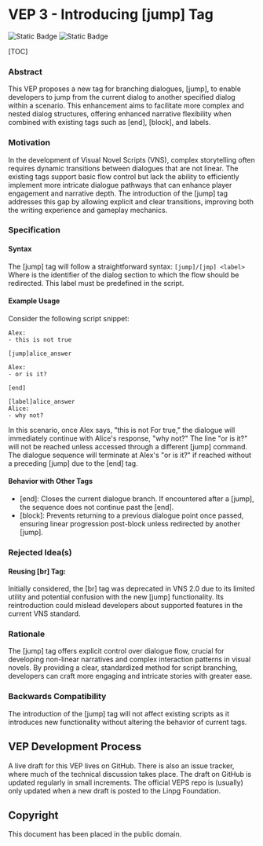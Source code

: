 # VEP 3 - Introducing [jump] Tag
![Static Badge](https://img.shields.io/badge/vns-2.3-blue?style=for-the-badge) ![Static Badge](https://img.shields.io/badge/Status-Final-green?style=for-the-badge "Accepted and implementation complete, or no longer active")

[TOC]

### Abstract
This VEP proposes a new tag for branching dialogues, [jump], to enable developers to jump from the current dialog to another specified dialog within a scenario. This enhancement aims to facilitate more complex and nested dialog structures, offering enhanced narrative flexibility when combined with existing tags such as [end], [block], and labels.

### Motivation
In the development of Visual Novel Scripts (VNS), complex storytelling often requires dynamic transitions between dialogues that are not linear. The existing tags support basic flow control but lack the ability to efficiently implement more intricate dialogue pathways that can enhance player engagement and narrative depth. The introduction of the [jump] tag addresses this gap by allowing explicit and clear transitions, improving both the writing experience and gameplay mechanics.

### Specification
#### Syntax
The [jump] tag will follow a straightforward syntax:
`[jump]/[jmp] <label>`
Where <label> is the identifier of the dialog section to which the flow should be redirected. This label must be predefined in the script.
#### Example Usage
Consider the following script snippet:
```
Alex:
- this is not true

[jump]alice_answer

Alex:
- or is it?

[end]

[label]alice_answer
Alice:
- why not?
```
In this scenario, once Alex says, "this is not For true," the dialogue will immediately continue with Alice's response, "why not?" The line "or is it?" will not be reached unless accessed through a different [jump] command. The dialogue sequence will terminate at Alex's "or is it?" if reached without a preceding [jump] due to the [end] tag.
#### Behavior with Other Tags
- [end]: Closes the current dialogue branch. If encountered after a [jump], the sequence does not continue past the [end].
- [block]: Prevents returning to a previous dialogue point once passed, ensuring linear progression post-block unless redirected by another [jump].

### Rejected Idea(s)
#### Reusing [br] Tag:
Initially considered, the [br] tag was deprecated in VNS 2.0 due to its limited utility and potential confusion with the new [jump] functionality. Its reintroduction could mislead developers about supported features in the current VNS standard.

### Rationale
The [jump] tag offers explicit control over dialogue flow, crucial for developing non-linear narratives and complex interaction patterns in visual novels. By providing a clear, standardized method for script branching, developers can craft more engaging and intricate stories with greater ease.

### Backwards Compatibility
The introduction of the [jump] tag will not affect existing scripts as it introduces new functionality without altering the behavior of current tags.

## VEP Development Process

A live draft for this VEP lives on GitHub. There is also an issue tracker, where much of the technical discussion takes place.
The draft on GitHub is updated regularly in small increments. The official VEPS repo is (usually) only updated when a new draft is posted to the Linpg Foundation.

## Copyright

This document has been placed in the public domain.